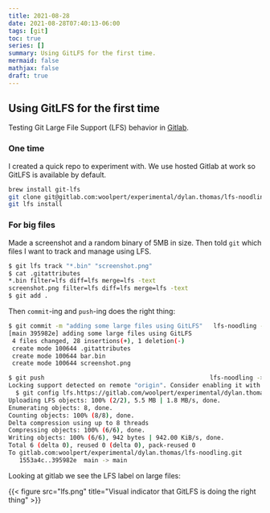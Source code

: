 ```yaml
---
title: 2021-08-28
date: 2021-08-28T07:40:13-06:00
tags: [git]
toc: true
series: []
summary: Using GitLFS for the first time.
mermaid: false
mathjax: false
draft: true
---
```


## Using GitLFS for the first time

Testing Git Large File Support (LFS) behavior in [Gitlab](https://docs.gitlab.com/ee/topics/git/lfs/index.html).

### One time

I created a quick repo to experiment with.
We use hosted Gitlab at work so GitLFS is available by default.

```sh
brew install git-lfs
git clone git@gitlab.com:woolpert/experimental/dylan.thomas/lfs-noodling.git
git lfs install
```

### For big files

Made a screenshot and a random binary of 5MB in size.
Then told `git` which files I want to track and manage using LFS.

```sh
$ git lfs track "*.bin" "screenshot.png"
$ cat .gitattributes
*.bin filter=lfs diff=lfs merge=lfs -text
screenshot.png filter=lfs diff=lfs merge=lfs -text
$ git add .
```

Then `commit`-ing and `push`-ing does the right thing:

```sh
$ git commit -m "adding some large files using GitLFS"   lfs-noodling -> main +
[main 395982e] adding some large files using GitLFS
 4 files changed, 28 insertions(+), 1 deletion(-)
 create mode 100644 .gitattributes
 create mode 100644 bar.bin
 create mode 100644 screenshot.png

$ git push                                              lfs-noodling -> main |•
Locking support detected on remote "origin". Consider enabling it with:
  $ git config lfs.https://gitlab.com/woolpert/experimental/dylan.thomas/lfs-noodling.git/info/lfs.locksverify true
Uploading LFS objects: 100% (2/2), 5.5 MB | 1.8 MB/s, done.
Enumerating objects: 8, done.
Counting objects: 100% (8/8), done.
Delta compression using up to 8 threads
Compressing objects: 100% (6/6), done.
Writing objects: 100% (6/6), 942 bytes | 942.00 KiB/s, done.
Total 6 (delta 0), reused 0 (delta 0), pack-reused 0
To gitlab.com:woolpert/experimental/dylan.thomas/lfs-noodling.git
   1553a4c..395982e  main -> main
```

Looking at gitlab we see the LFS label on large files:

{{< figure src="lfs.png" title="Visual indicator that GitLFS is doing the right thing" >}}
